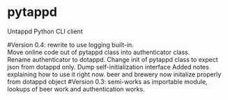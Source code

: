# pytappd
Untappd Python CLI client

#Version 0.4:
rewrite to use logging built-in.  
Move online code out of pytappd class into authenticator class.  
Rename authenticator to dotappd.
Change init of pytappd class to expect json from dotappd only.
Dump self-initialization interface
Added notes explaining how to use it right now.
beer and brewery now initalize properly from dotappd object
#Version 0.3:
semi-works as importable module, lookups of beer work and authentication works.
